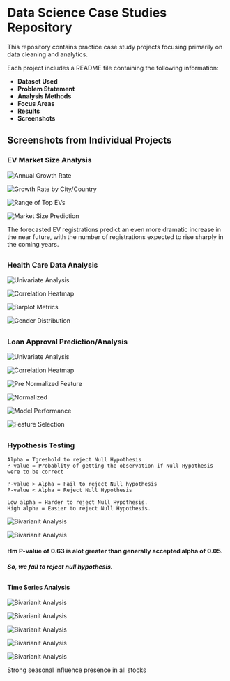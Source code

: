 # Data Science Case Studies Repository

This repository contains practice case study projects focusing primarily on data cleaning and analytics.

Each project includes a README file containing the following information:

- **Dataset Used**
- **Problem Statement**
- **Analysis Methods**
- **Focus Areas**
- **Results**
- **Screenshots**

## Screenshots from Individual Projects

### EV Market Size Analysis

![Annual Growth Rate](outputs/CaseStudy(EV)/growth_rate.png)

![Growth Rate by City/Country](outputs/CaseStudy(EV)/city_country_destribution.png)

![Range of Top EVs](outputs/CaseStudy(EV)/model_range_destribution.png)

![Market Size Prediction](outputs/CaseStudy(EV)/growth_trend_prediction.png)

The forecasted EV registrations predict an even more dramatic increase in the near future, with the number of registrations expected to rise sharply in the coming years.
##
### Health Care Data Analysis

![Univariate Analysis](outputs/HealthCare/Univariant_analysis.png)

![Correlation Heatmap](outputs/HealthCare/corelation_heatmap.png)

![Barplot Metrics](outputs/HealthCare/barplot_metrices.png)

![Gender Distribution](outputs/HealthCare/Gender_destribution.png)

##
### Loan Approval Prediction/Analysis

![Univariate Analysis](outputs/LoanApproval/multi_variant_analysis.png)

![Correlation Heatmap](outputs/LoanApproval/loan_amount_destribution.png)

![Pre Normalized Feature](outputs/LoanApproval/pre_normalized.png)

![Normalized](outputs/LoanApproval/normalized.png)

![Model Performance](outputs/LoanApproval/model_performance.png)

![Feature Selection](outputs/LoanApproval/feature_selection.png)

##
### Hypothesis Testing
```
Alpha = Tgreshold to reject Null Hypothesis
P-value = Probablity of getting the observation if Null Hypothesis were to be correct

P-value > Alpha = Fail to reject Null hypothesis
P-value < Alpha = Reject Null Hypothesis

Low alpha = Harder to reject Null Hypothesis. 
High alpha = Easier to reject Null Hypothesis. 
```

![Bivarianit Analysis](outputs/Hypothesis_Testing/bivariant_analysis.png)

![Bivarianit Analysis](outputs/Hypothesis_Testing/univariant_analysis.png)

#### Hm P-value of 0.63 is alot greater than generally accepted alpha of 0.05.
##### So, we fail to reject null hypothesis.

##

#### Time Series Analysis

![Bivarianit Analysis](outputs/time_series/stocks.png)

![Bivarianit Analysis](outputs/time_series/AAPL_decomposition.png)

![Bivarianit Analysis](outputs/time_series/GOOG_decomposition.png)

![Bivarianit Analysis](outputs/time_series/MSFT_decomposition.png)

![Bivarianit Analysis](outputs/time_series/NFLX.png)

Strong seasonal influence presence in all stocks


